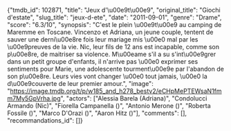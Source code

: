 {"tmdb_id": 102871, "title": "Jeux d'\u00e9t\u00e9", "original_title": "Giochi d'estate", "slug_title": "jeux-d-ete", "date": "2011-09-01", "genre": "Drame", "score": "6.3/10", "synopsis": "C'est le plein \u00e9t\u00e9 au camping de Maremme en Toscane. Vincenzo et Adriana, un jeune couple, tentent de sauver une derni\u00e8re fois leur mariage mis \u00e0 mal par les \u00e9preuves de la vie. Nic, leur fils de 12 ans est incapable, comme son p\u00e8re, de maitriser sa violence. M\u00eame s'il a su s'int\u00e9grer dans un petit groupe d'enfants, il n'arrive pas \u00e0 exprimer ses sentiments pour Marie, une adolescente tourment\u00e9e par l'abandon de son p\u00e8re. Leurs vies vont changer \u00e0 tout jamais, \u00e0 la d\u00e9couverte de leur premier amour.", "image": "https://image.tmdb.org/t/p/w185_and_h278_bestv2/eCHpMePTEWsaN1fmm7My5GpVrha.jpg", "actors": ["Alessia Barela (Adriana)", "Condolucci Armando (Nic)", "Fiorella Campanella ()", "Antonio Merone ()", "Roberta Fossile ()", "Marco D'Orazi ()", "Aaron Hitz ()"], "comments": [], "recommandations_id": []}
